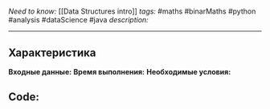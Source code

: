 #
*Need to know:* [[Data Structures intro]]
*tags:* #maths #binarMaths #python #analysis #dataScience #java
*description:*

---
## Характеристика
**Входные данные:** 
**Время выполнения:** 
**Необходимые условия:** 

## Code: